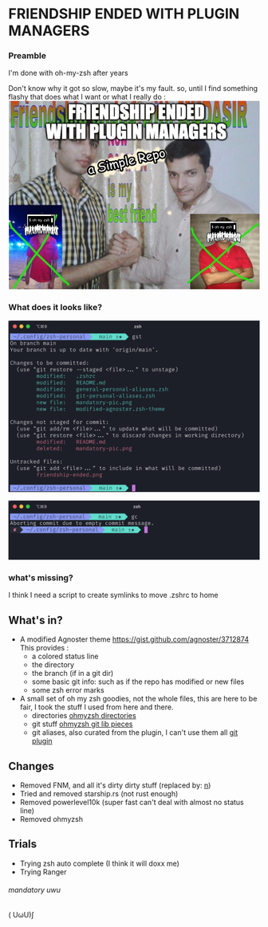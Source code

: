 # FRIENDSHIP ENDED WITH PLUGIN MANAGERS

### Preamble
I'm done with oh-my-zsh after years

Don't know why it got so slow, maybe it's my fault.
so, until I find something flashy that does what I want or what I really do :
[![Friendship ended](https://github.com/mvargasmoran/zsh-personal/raw/main/friendship-ended.png "Friendship ended")](http://https://github.com/mvargasmoran/zsh-personal/raw/main/friendship-ended.png "Friendship ended")

### What does it looks like?

[![Classic Git Status Pic](https://github.com/mvargasmoran/zsh-personal/raw/main/mandatory-pic.png "Classic Git Status Pic")](http://https://github.com/mvargasmoran/zsh-personal/raw/main/mandatory-pic.png "Classic Git Status Pic")

[![Error mark](https://github.com/mvargasmoran/zsh-personal/raw/main/mandatory-error-pic.png "Error mark")](http://https://github.com/mvargasmoran/zsh-personal/raw/main/mandatory-error-pic.png "Error mark")

### what's missing?
I think I need a script to create symlinks to move .zshrc to home

## What's in?
  - A modified Agnoster theme
  	https://gist.github.com/agnoster/3712874
	This provides :
	- a colored status line
	- the directory
	- the branch (if in a git dir)
	- some basic git info: such as if the repo has modified or new files
	- some zsh error marks
  - A small set of oh my zsh goodies, not the whole files, this are here to be fair, I took the stuff I used from here and there.
	- directories
[ohmyzsh directories](http://https://github.com/ohmyzsh/ohmyzsh/blob/master/lib/directories.zsh "ohmyzsh directories")
	- git stuff
[ohmyzsh git lib pieces](http://https://github.com/ohmyzsh/ohmyzsh/blob/master/lib/git.zsh "ohmyzsh git lib pieces")
	- git aliases, also curated from the plugin, I can't use them all
[git plugin](http://https://github.com/ohmyzsh/ohmyzsh/tree/master/plugins/git "git plugin")
## Changes
  - Removed FNM, and all it's dirty dirty stuff (replaced by: [n](https://github.com/tj/n))
  - Tried and removed starship.rs (not rust enough)
  - Removed powerlevel10k (super fast can't deal with almost no status line)
  - Removed ohmyzsh
## Trials
  - Trying zsh auto complete (I think it will doxx me)
  - Trying Ranger

###### mandatory uwu
( UωU)∫


